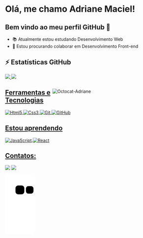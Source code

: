# Olá, me chamo Adriane Maciel! 
## Bem vindo ao meu perfil GitHub 👋

- :books: Atualmente estou estudando Desenvolvimento Web
- :handshake: Estou procurando colaborar em Desenvolvimento Front-end

## :zap: Estatísticas GitHub
<div>
  <a href="https://github.com/adrianemaciel">
  <img height="180em" src="https://github-readme-stats.vercel.app/api/top-langs/?username=adrianemaciel&layout=compact&langs_count=7&theme=dracula" />
  <img height="180em" src="https://github-readme-stats.vercel.app/api?username=adrianemaciel&show_icons=true&theme=dracula&include_all_commits=true&count_private=true" />
  </div>

<img align="right" width="350px" alt="Octocat-Adriane" src="https://i.postimg.cc/26HV8Q4L/octocat-1664567542809.png" />

## Ferramentas e Tecnologias
<div>
 
  <img align="center" alt="Html5" width="40" height="40" src="https://cdn.jsdelivr.net/gh/devicons/devicon/icons/html5/html5-original.svg" /> 
  <img align="center" alt="Css3" width="40" height="40" src="https://cdn.jsdelivr.net/gh/devicons/devicon/icons/css3/css3-original.svg" /> 
  <img align="center" alt="Git" width="40" height="40" src="https://cdn.jsdelivr.net/gh/devicons/devicon/icons/git/git-original.svg" /> 
  <img align="center" alt="GitHub" width="40" height="40" src="https://cdn.jsdelivr.net/gh/devicons/devicon/icons/github/github-original.svg" />
</div>
          
## Estou aprendendo
<div>
  <img align="center" alt="JavaScript" width="40" height="40" src="https://cdn.jsdelivr.net/gh/devicons/devicon/icons/javascript/javascript-original.svg" /> 
  <img align="center" alt="React" width="40" height="40" src="https://cdn.jsdelivr.net/gh/devicons/devicon/icons/react/react-original.svg" />
</div>

## Contatos:
<div>
  <a href = "mailto:contato@adrianemaciel.developer"><img src="https://img.shields.io/badge/Gmail-D14836?style=for-the-badge&logo=gmail&logoColor=white" target="_blank"></a>
  <a href="https://www.linkedin.com/in/adrianemacieldeveloper" target="_blank"><img src="https://img.shields.io/badge/-LinkedIn-%230077B5?style=for-the-badge&logo=linkedin&logoColor=white" target="_blank"></a>
</div>
          
![Snake animation](https://github.com/adrianemaciel/adrianemaciel/blob/output/github-contribution-grid-snake.svg)
